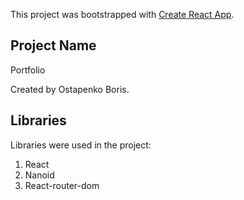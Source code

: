 This project was bootstrapped with [Create React App](https://github.com/facebook/create-react-app).

## Project Name
Portfolio

Created by Ostapenko Boris.

## Libraries
Libraries were used in the project:

1.  React
2.  Nanoid
3.  React-router-dom
